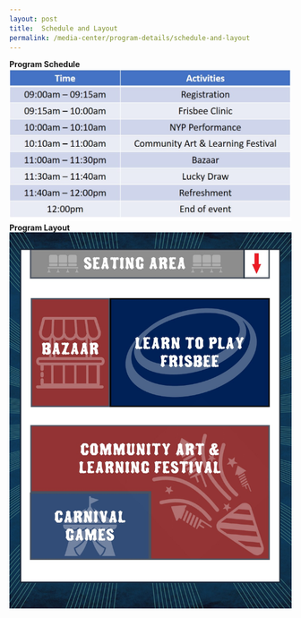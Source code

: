 ```yaml
---
layout: post
title:  Schedule and Layout  
permalink: /media-center/program-details/schedule-and-layout
---
```

**Program Schedule**
![](/images/Program_Schedule.jpg)
**Program Layout**
![](/images/Program_Layout.jpg)
